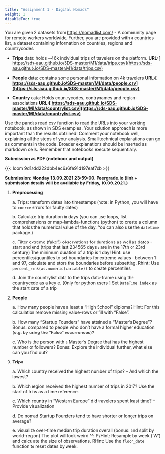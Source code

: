 ```yaml
---
title: "Assignment 1 - Digital Nomads"
weight: 1
disableToc: true
---
```



You are given 2 datasets from https://nomadlist.com/ - A community page for remote workers worldwide. Further, you are provided with a countries list, a dataset containing information on countries, regions and countrycodes. 


- **Trips** data: holds ~46k individual trips of travelers on the platform.  **URL:**[ https://sds-aau.github.io/SDS-master/M1/data/trips.csv](https://sds-aau.github.io/SDS-master/M1/data/trips.csv)


- **People** data:  contains some personal information on 4k travelers  **URL:[ https://sds-aau.github.io/SDS-master/M1/data/people.csv](https://sds-aau.github.io/SDS-master/M1/data/people.csv)**

- **Country** data: Holds countrycodes, contrynames and region-associations  **URL:[ https://sds-aau.github.io/SDS-master/M1/data/countrylist.csv](https://sds-aau.github.io/SDS-master/M1/data/countrylist.csv)**   


Use the pandas read csv function to read the URLs into your working notebook, as shown in SDS examples. 
Your solution approach is more important than the results obtained! Comment your notebook well, explaining all the steps of your analysis. Small technical explanations can go as comments in the code. Broader explanations should be inserted as markdown cells. Remember that notebooks execute sequentially. 


**Submission as PDF (notebook and output)** 

{{< loom 9d1add222dbb4ec6a6fe91d197eaf7db >}}

**Submission: Monday 13.09.2021 23:59:00. Peergrade.io (link + submission details will be available by Friday, 10.09.2021.)**


1. 	**Preprocessing**

    a.  Trips: transform dates into timestamps (note: in Python, you will have to `coerce` errors for faulty dates)

    b. Calculate trip duration in days (you can use loops, list comprehensions or map-lambda-functions (python) to create a column that holds the numerical value of the day. You can also use the `datetime` package.) 

    c.  Filter extreme (fake?) observations for durations as well as dates - start and end (trips that last 234565 days / are in the 17th or 23rd century)  The minimum duration of a trip is 1 day! Hint: use percentiles/quantiles to set boundaries for extreme values - between 1 and 97, calculate and store the boundaries before subsetting. Rhint: Use `percent_rank(as.numeric(variable))` to create percentiles  


    d. Join the countrylist data to the trips data-frame using the countrycode as a key e. [Only for python users  ] Set `DateTime index` as the start date of a trip                                            	 


2. 	**People**

    a.  How many people have a least a “High School” diploma? Hint: For this calculation remove missing value-rows or fill with “False”.


    b. How many “Startup Founders” have attained a “Master’s Degree”? Bonus: compared to people who don’t have a formal higher education (e.g. by using the “False” occurrences)?


    c.  Who is the person with a Master’s Degree that has the highest number of followers? Bonus: Explore the individual further, what else can you find out?


3. 	**Trips**

    a.  Which country received the highest number of trips? – And which the lowest? 

    b. Which region received the highest number of trips in 2017? Use the start of trips as a time reference. 

    c.  Which country in “Western Europe” did travelers spent least time? – Provide visualization

    d. Do nomad Startup Founders tend to have shorter or longer trips on average? 

    e. visualize over-time median trip duration overall (bonus: and split by world-region)  The plot will look weird ^^. PyHint: Resample by week (‘W’) and calculate the size of observations. RHint: Use the `floor_date` function to reset dates by week. 


     

 
